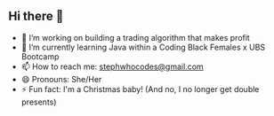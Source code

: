 ## Hi there 👋


- 🔭 I’m working on building a trading algorithm that makes profit
- 🌱 I’m currently learning Java within a Coding Black Females x UBS Bootcamp
- 📫 How to reach me: stephwhocodes@gmail.com
- 😄 Pronouns: She/Her
- ⚡ Fun fact: I'm a Christmas baby! (And no, I no longer get double presents)

